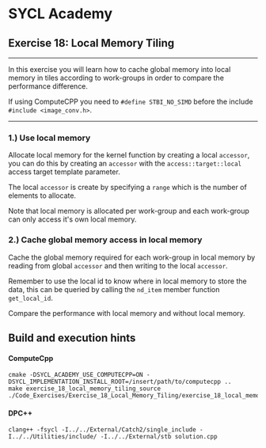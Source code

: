 # SYCL Academy

## Exercise 18: Local Memory Tiling
---

In this exercise you will learn how to cache global memory into local memory in
tiles according to work-groups in order to compare the performance difference. 

If using ComputeCPP you need to ```#define STBI_NO_SIMD``` before the include ```#include <image_conv.h>```.


---

### 1.) Use local memory

Allocate local memory for the kernel function by creating a local `accessor`,
you can do this by creating an `accessor` with the `access::target::local`
access target template parameter.

The local `accessor` is create by specifying a `range` which is the number of
elements to allocate.

Note that local memory is allocated per work-group and each work-group can only
access it's own local memory.

### 2.) Cache global memory access in local memory

Cache the global memory required for each work-group in local memory by reading
from global `accessor` and then writing to the local `accessor`.

Remember to use the local id to know where in local memory to store the data,
this can be queried by calling the `nd_item` member function `get_local_id`.

Compare the performance with local memory and without local memory.

## Build and execution hints
#### ComputeCpp
```
cmake -DSYCL_ACADEMY_USE_COMPUTECPP=ON -DSYCL_IMPLEMENTATION_INSTALL_ROOT=/insert/path/to/computecpp ..
make exercise_18_local_memory_tiling_source
./Code_Exercises/Exercise_18_Local_Memory_Tiling/exercise_18_local_memory_tiling_source
```
#### DPC++
```
clang++ -fsycl -I../../External/Catch2/single_include -I../../Utilities/include/ -I../../External/stb solution.cpp
```

